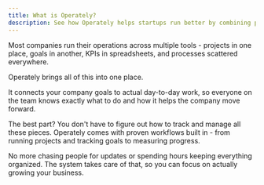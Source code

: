 ```yaml
---
title: What is Operately?
description: See how Operately helps startups run better by combining projects, goals, and processes with built-in workflows.
---
```


Most companies run their operations across multiple tools - projects in one place, goals in another, KPIs in spreadsheets, and processes scattered everywhere.

Operately brings all of this into one place.

It connects your company goals to actual day-to-day work, so everyone on the team knows exactly what to do and how it helps the company move forward.

The best part? You don't have to figure out how to track and manage all these pieces. Operately comes with proven workflows built in - from running projects and tracking goals to measuring progress.

No more chasing people for updates or spending hours keeping everything organized. The system takes care of that, so you can focus on actually growing your business.
